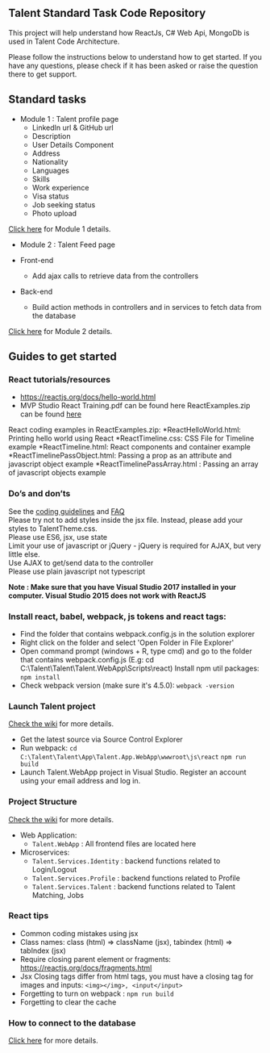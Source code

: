 ## Talent Standard Task Code Repository

This project will help understand how ReactJs, C# Web Api, MongoDb is used in Talent Code Architecture.

Please follow the instructions below to understand how to get started. If you have any questions, please check if it has been asked or raise the question there to get support.

## Standard tasks

- Module 1 : Talent profile page
  - LinkedIn url & GitHub url
  - Description
  - User Details Component
  - Address
  - Nationality
  - Languages
  - Skills
  - Work experience
  - Visa status
  - Job seeking status
  - Photo upload

[Click here](http://git.mvp.studio/talent-standard-tasks/talent-standard-tasks/wikis/guides/standard-task-module1) for Module 1 details.

- Module 2 : Talent Feed page
- Front-end
  - Add ajax calls to retrieve data from the controllers
- Back-end

  - Build action methods in controllers and in services to fetch data from the database

[Click here](http://git.mvp.studio/talent-standard-tasks/talent-standard-tasks/wikis/guides/standard-task-module2) for Module 2 details.

## Guides to get started

### React tutorials/resources

- https://reactjs.org/docs/hello-world.html
- MVP Studio React Training.pdf can be found here
  ReactExamples.zip can be found [here](https://drive.google.com/file/d/1dXZeb3hmMsYbE1hmGEkb4_hyOkNiAbPa/view?usp=sharing)

React coding examples in ReactExamples.zip:
*ReactHelloWorld.html: Printing hello world using React
*ReactTimeline.css: CSS File for Timeline example
*ReactTimeline.html: React components and container example
*ReactTimelinePassObject.html: Passing a prop as an attribute and javascript object example
\*ReactTimelinePassArray.html : Passing an array of javascript objects example

### Do’s and don’ts

See the [coding guidelines](http://git.mvp.studio/talent-competition/talent-competition/wikis/guides/coding-guidelines) and [FAQ](http://git.mvp.studio/talent-competition/talent-competition/wikis/guides/faqs)  
Please try not to add styles inside the jsx file. Instead, please add your styles to TalentTheme.css.  
Please use ES6, jsx, use state  
Limit your use of javascript or jQuery - jQuery is required for AJAX, but very little else.  
Use AJAX to get/send data to the controller  
Please use plain javascript not typescript

**Note : Make sure that you have Visual Studio 2017 installed in your computer.
Visual Studio 2015 does not work with ReactJS**

### Install react, babel, webpack, js tokens and react tags:

- Find the folder that contains webpack.config.js in the solution explorer
- Right click on the folder and select 'Open Folder in File Explorer'
- Open command prompt (windows + R, type cmd) and go to the folder that contains webpack.config.js (E.g: cd C:\Talent\Talent\Talent.WebApp\Scripts\react)
  Install npm util packages:
  `npm install`
- Check webpack version (make sure it's 4.5.0):
  `webpack -version`

### Launch Talent project

[Check the wiki](http://git.mvp.studio/talent-competition/talent-competition/wikis/guides/Starting-the-project) for more details.

- Get the latest source via Source Control Explorer
- Run webpack:
  `cd C:\Talent\Talent\App\Talent.App.WebApp\wwwroot\js\react`
  `npm run build`
- Launch Talent.WebApp project in Visual Studio. Register an account using your email address and log in.

### Project Structure

[Check the wiki](http://git.mvp.studio/talent-competition/talent-competition/wikis/guides/project-structure) for more details.

- Web Application:
  - `Talent.WebApp` : All frontend files are located here
- Microservices:
  - `Talent.Services.Identity` : backend functions related to Login/Logout
  - `Talent.Services.Profile` : backend functions related to Profile
  - `Talent.Services.Talent` : backend functions related to Talent Matching, Jobs

### React tips

- Common coding mistakes using jsx
- Class names: class (html) => className (jsx), tabindex (html) => tabIndex (jsx)
- Require closing parent element or fragments: https://reactjs.org/docs/fragments.html
- Jsx Closing tags differ from html tags, you must have a closing tag for images and inputs: `<img></img>, <input</input>`
- Forgetting to turn on webpack : `npm run build`
- Forgetting to clear the cache

### How to connect to the database

[Click here](http://git.mvp.studio/talent-competition/talent-competition/wikis/guides/mongo-db) for more details.
